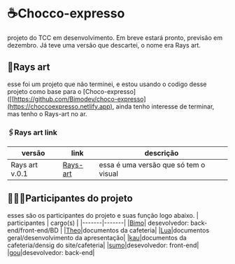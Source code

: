# ☕Chocco-expresso

projeto do TCC em desenvolvimento.
Em breve estará pronto, previsão em dezembro.
Já teve uma versão que descartei, o nome era Rays art.

## 🎨Rays art

esse foi um projeto que não terminei, e estou usando o codigo desse projeto como base para o [Choco-expresso]([[https://github.com/Bimodev/choco-expresso](https://choccoexpresso.netlify.app), ainda tenho interesse de terminar, mas tenho o Rays-art no ar.
### 🖇️Rays art link

| versão | link | descrição |
|-------|-------|------------|
|Rays art v.0.1| [Rays-art](https://raysart-lost.netlify.app) | essa é uma versão que só tem o visual |

## 👩🏻‍💻Participantes do projeto
esses são os participantes do projeto e suas função logo abaixo.
| participantes | cargo(s) |
|-------|-------|
|[Bimo](https://www.instagram.com/gp_bimo/)| desevolvedor: back-end/front-end/BD | 
|[Theo](https://www.instagram.com/apenastheodoro_/)|documentos da cafeteria|
|[Lua](https://www.instagram.com/luanosetealem/)|documentos geral/desenvolvimento da apresentação| 
|[kau](https://www.instagram.com/kauar.s__/)|documentos da cafeteria/densig do site/cafeteria| 
|[sumo](https://www.instagram.com/ruan.prm/)|desevolvedor: front-end| 
|[gou](https://www.instagram.com/gustavogougds/)|desevolvedor: back-end|
